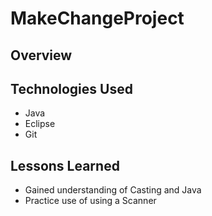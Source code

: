 # MakeChangeProject

## Overview


## Technologies Used
- Java
- Eclipse
- Git

## Lessons Learned
- Gained understanding of Casting and Java
- Practice use of using a Scanner